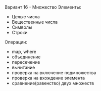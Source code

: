 Вариант 16 - Множество
Элементы: 
- Целые числа
- Вещественные числа
- Символы
- Строки

Операции:
- map, where
- объединение
- пересечение
- вычитание
- проверка на включение подмножества
- проверка на вхождение элемента
- сравнение(равенство) двух множеств
